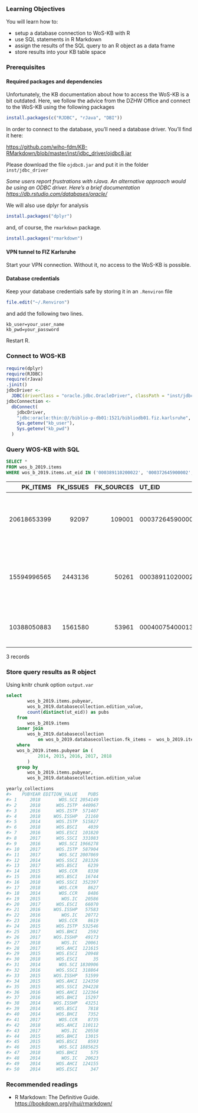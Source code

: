 
### Learning Objectives

You will learn how to:

  - setup a database connection to WoS-KB with R
  - use SQL statements in R Markdown
  - assign the results of the SQL query to an R object as a data frame
  - store results into your KB table space

### Prerequisites

#### Required packages and dependencies

Unfortunately, the KB documentation about how to access the WoS-KB is a
bit outdated. Here, we follow the advice from the DZHW Office and
connect to the WoS-KB using the following packages

``` r
install.packages(c("RJDBC", "rJava", "DBI"))
```

In order to connect to the database, you’ll need a database driver.
You’ll find it here:

<https://github.com/wiho-fdm/KB-RMarkdown/blob/master/inst/jdbc_driver/ojdbc8.jar>

Please download the file `ojdbc8.jar` and put it in the folder
`inst/jdbc_driver`

*Some users report frustrations with rJava. An alternative approach
would be using an ODBC driver. Here’s a brief documentation
<https://db.rstudio.com/databases/oracle/>*

We will also use dplyr for analysis

``` r
install.packages("dplyr")
```

and, of course, the `rmarkdown` package.

``` r
install.packages("rmarkdown")
```

#### VPN tunnel to FIZ Karlsruhe

Start your VPN connection. Without it, no access to the WoS-KB is
possible.

#### Database credentials

Keep your database credentials safe by storing it in an `.Renviron` file

``` r
file.edit("~/.Renviron")
```

and add the following two lines.

    kb_user=your_user_name
    kb_pwd=your_password

Restart R.

### Connect to WOS-KB

``` r
require(dplyr)
require(RJDBC)
require(rJava)
.jinit()
jdbcDriver <-
  JDBC(driverClass = "oracle.jdbc.OracleDriver", classPath = "inst/jdbc_driver/ojdbc8.jar")
jdbcConnection <-
  dbConnect(
    jdbcDriver,
    "jdbc:oracle:thin:@//biblio-p-db01:1521/bibliodb01.fiz.karlsruhe",
    Sys.getenv("kb_user"),
    Sys.getenv("kb_pwd")
  ) 
```

### Query WOS-KB with SQL

``` sql
SELECT *
FROM wos_b_2019.items
WHERE wos_b_2019.items.ut_eid IN ('000389110200022', '000372645900002', '000400754000138')
```

<div class="knitsql-table">

|   PK\_ITEMS | FK\_ISSUES | FK\_SOURCES | UT\_EID         | T9\_SGR | DOI                          | PII | ARTICLE\_TITLE                                                                       | ARTICLE\_TITLE\_EN | FIRSTPAGE | LASTPAGE | PAGE\_CNT | PUBYEAR | PUBTYPE | DOCTYPE | D\_AUTHOR\_CNT | D\_REF\_CNT | D\_SOURCE\_REF\_CNT | D\_COUNTRY\_CNT | D\_INST\_FULL\_CNT | ETAL | D\_ORGA1\_CNT |
| ----------: | ---------: | ----------: | :-------------- | :------ | :--------------------------- | :-- | :----------------------------------------------------------------------------------- | :----------------- | :-------- | :------- | :-------- | ------: | :------ | :------ | -------------: | ----------: | ------------------: | --------------: | -----------------: | :--- | ------------: |
| 20618653399 |      92097 |      109001 | 000372645900002 | NA      | 10.1109/TIE.2015.2499252     | NA  | Application of Calorimetric Method for Loss Measurement of a SynRM Drive System      | NA                 | 2005      | 2015     | 11        |    2016 | Journal | Article |              7 |          33 |                  19 |               2 |                  4 | NA   |             4 |
| 15594996565 |    2443136 |       50261 | 000389110200022 | NA      | 10.6018/analesps.33.1.256911 | NA  | Adaptation into European Spanish of the Automated Working Memory Test Battery (AWMA) | NA                 | 188       | 195      | 8         |    2017 | Journal | Article |              8 |          40 |                  26 |               2 |                  4 | NA   |             3 |
| 10388050883 |    1561580 |       53961 | 000400754000138 | NA      | 10.1051/0004-6361/201630260  | NA  | Surface-effect corrections for oscillation frequencies of evolved stars              | NA                 | NA        | NA       | 13        |    2017 | Journal | Article |              2 |          54 |                  46 |               3 |                  4 | NA   |             4 |

3 records

</div>

### Store query results as R object

Using knitr chunk option `output.var`

``` sql
select
        wos_b_2019.items.pubyear,
        wos_b_2019.databasecollection.edition_value,
        count(distinct(ut_eid)) as pubs                         
    from
        wos_b_2019.items                                            
    inner join
        wos_b_2019.databasecollection                                                                                          
            on wos_b_2019.databasecollection.fk_items =  wos_b_2019.items.pk_items    
    where
    wos_b_2019.items.pubyear in (
            2014, 2015, 2016, 2017, 2018                                                   
        )                                                  
    group by
        wos_b_2019.items.pubyear,
        wos_b_2019.databasecollection.edition_value
```

``` r
yearly_collections
#>    PUBYEAR EDITION_VALUE    PUBS
#> 1     2018       WOS.SCI 2054149
#> 2     2018      WOS.ISTP  440967
#> 3     2016      WOS.ISTP  571407
#> 4     2018     WOS.ISSHP   21160
#> 5     2014      WOS.ISTP  515827
#> 6     2018      WOS.BSCI    4039
#> 7     2016      WOS.ESCI  101820
#> 8     2017      WOS.SSCI  331083
#> 9     2016       WOS.SCI 1966278
#> 10    2017      WOS.ISTP  587904
#> 11    2017       WOS.SCI 2007069
#> 12    2014      WOS.SSCI  281326
#> 13    2017      WOS.BSCI    6239
#> 14    2015       WOS.CCR    8338
#> 15    2016      WOS.BSCI   16744
#> 16    2018      WOS.SSCI  352397
#> 17    2018       WOS.CCR    8627
#> 18    2014       WOS.CCR    8486
#> 19    2015        WOS.IC   20586
#> 20    2017      WOS.ESCI   66070
#> 21    2016     WOS.ISSHP   57583
#> 22    2016        WOS.IC   20772
#> 23    2016       WOS.CCR    8619
#> 24    2015      WOS.ISTP  532546
#> 25    2017      WOS.BHCI    2592
#> 26    2017     WOS.ISSHP   49173
#> 27    2018        WOS.IC   20061
#> 28    2017      WOS.AHCI  121615
#> 29    2015      WOS.ESCI   20948
#> 30    2018      WOS.ESCI      35
#> 31    2014       WOS.SCI 1830906
#> 32    2016      WOS.SSCI  318864
#> 33    2015     WOS.ISSHP   51599
#> 34    2015      WOS.AHCI  124350
#> 35    2015      WOS.SSCI  294228
#> 36    2016      WOS.AHCI  122364
#> 37    2016      WOS.BHCI   15297
#> 38    2014     WOS.ISSHP   43251
#> 39    2014      WOS.BSCI    7818
#> 40    2014      WOS.BHCI    7352
#> 41    2017       WOS.CCR    8735
#> 42    2018      WOS.AHCI  110112
#> 43    2017        WOS.IC   20558
#> 44    2015      WOS.BHCI   13015
#> 45    2015      WOS.BSCI    8593
#> 46    2015       WOS.SCI 1885625
#> 47    2018      WOS.BHCI     575
#> 48    2014        WOS.IC   20623
#> 49    2014      WOS.AHCI  124155
#> 50    2014      WOS.ESCI     347
```

### Recommended readings

  - R Markdown: The Definitive Guide.
    <https://bookdown.org/yihui/rmarkdown/>
